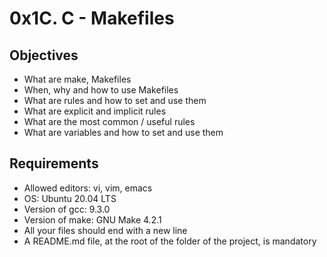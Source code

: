 # 0x1C. C - Makefiles

## Objectives
+ What are make, Makefiles
+ When, why and how to use Makefiles
+ What are rules and how to set and use them
+ What are explicit and implicit rules
+ What are the most common / useful rules
+ What are variables and how to set and use them

## Requirements
+ Allowed editors: vi, vim, emacs
+ OS: Ubuntu 20.04 LTS
+ Version of gcc: 9.3.0
+ Version of make: GNU Make 4.2.1
+ All your files should end with a new line
+ A README.md file, at the root of the folder of the project, is mandatory
